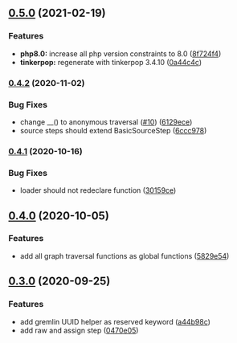## [0.5.0](https://github.com/SpecialWeb/gremlin-dsl/compare/v0.4.2...v0.5.0) (2021-02-19)


### Features

* **php8.0:** increase all php version constraints to 8.0 ([8f724f4](https://github.com/SpecialWeb/gremlin-dsl/commit/8f724f4b91ff3f60d6e0f9034cfbbc50164b88e2))
* **tinkerpop:** regenerate with tinkerpop 3.4.10 ([0a44c4c](https://github.com/SpecialWeb/gremlin-dsl/commit/0a44c4c3d24ee1e7698816f0257d3a2421c0d2bc))

### [0.4.2](https://github.com/SpecialWeb/gremlin-dsl/compare/v0.4.1...v0.4.2) (2020-11-02)


### Bug Fixes

* change __() to anonymous traversal ([#10](https://github.com/SpecialWeb/gremlin-dsl/issues/10)) ([6129ece](https://github.com/SpecialWeb/gremlin-dsl/commit/6129ece9b0ec6a7d2f9ce32a114170e8ec595417))
* source steps should extend BasicSourceStep ([6ccc978](https://github.com/SpecialWeb/gremlin-dsl/commit/6ccc978bb1bc66c24543253238938d05ff9ace7e))

### [0.4.1](https://github.com/SpecialWeb/gremlin-dsl/compare/v0.4.0...v0.4.1) (2020-10-16)


### Bug Fixes

* loader should not redeclare function ([30159ce](https://github.com/SpecialWeb/gremlin-dsl/commit/30159ce64a13a284e0e5beda5dd4dbd0dc880211))

## [0.4.0](https://github.com/SpecialWeb/gremlin-dsl/compare/v0.3.0...v0.4.0) (2020-10-05)


### Features

* add all graph traversal functions as global functions ([5829e54](https://github.com/SpecialWeb/gremlin-dsl/commit/5829e54dc63d50f6182ada0f1846db134c161696))

## [0.3.0](https://github.com/SpecialWeb/gremlin-dsl/compare/v0.2.2...v0.3.0) (2020-09-25)


### Features

* add gremlin UUID helper as reserved keyword ([a44b98c](https://github.com/SpecialWeb/gremlin-dsl/commit/a44b98cc1dd2e3262c59e962ac934e1e8cb5d7e0))
* add raw and assign step ([0470e05](https://github.com/SpecialWeb/gremlin-dsl/commit/0470e05b54e5f7f3af0b5bd41956cb62d5965e22))

